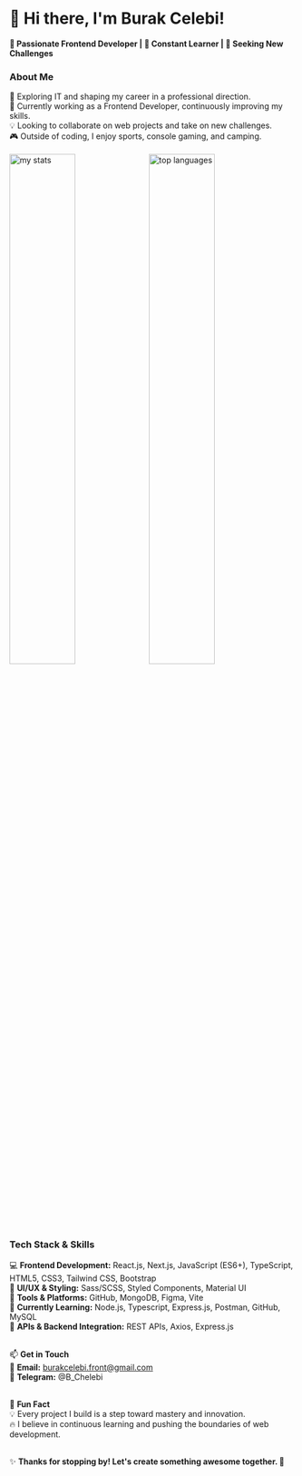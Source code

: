 # 👋 Hi there, I'm Burak Celebi!<br>
**🚀 Passionate <strong>Frontend Developer</strong> | 🌱 Constant Learner | 🎯 Seeking New Challenges<br>**

<h3>About Me</h3>
👀 Exploring IT and shaping my career in a professional direction.<br>
🌱 Currently working as a Frontend Developer, continuously improving my skills.<br>
💡 Looking to collaborate on web projects and take on new challenges.<br>
🎮 Outside of coding, I enjoy sports, console gaming, and camping.<br><br>

<img alt="my stats"  width="48%" src="https://github-readme-stats.vercel.app/api?username=BurakCelebi-front&show_icons=true&theme=tokyonight">
<img alt="top languages"  width="48%" src="https://github-readme-stats.vercel.app/api/top-langs/?username=BurakCelebi-front&langs_count=8&layout=compact">
<br><br>

<h3>Tech Stack & Skills</h3>

💻 <strong>Frontend Development:</strong> React.js, Next.js, JavaScript (ES6+), TypeScript, HTML5, CSS3, Tailwind CSS, Bootstrap <br>
🎨 <strong>UI/UX & Styling:</strong> Sass/SCSS, Styled Components, Material UI <br>
🔧 <strong>Tools & Platforms:</strong> GitHub, MongoDB, Figma, Vite <br>
🚀 <strong>Currently Learning:</strong>  Node.js, Typescript, Express.js, Postman, GitHub, MySQL <br>
📡 <strong>APIs & Backend Integration:</strong> REST APIs, Axios, Express.js<br><br>


📫 <strong>Get in Touch </strong> <br>
📩 <strong>Email:</strong> burakcelebi.front@gmail.com <br>
💬 <strong>Telegram:</strong> @B_Chelebi<br><br>


📌 <strong>Fun Fact</strong><br>
💡 Every project I build is a step toward mastery and innovation.<br>
🔥 I believe in continuous learning and pushing the boundaries of web development.<br><br>


✨ <strong>Thanks for stopping by! Let's create something awesome together. </strong> 🚀

